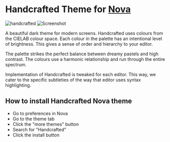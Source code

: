 # Handcrafted Theme for [Nova](https://nova.app)

![handcrafted](https://github.com/lewisflude/HandcraftedNova/raw/main/Images/handcrafted-banner-half.png)
![Screenshot](https://github.com/lewisflude/HandcraftedNova/raw/main/Images/nova-screenshot.png)

A beautiful dark theme for modern screens. Handcrafted uses colours from the CIELAB colour space. Each colour in the palette has an intentional level of brightness. This gives a sense of order and hierarchy to your editor.

The palette strikes the perfect balance between dreamy pastels and high contrast. The colours use a harmonic relationship and run through the entire spectrum.

Implementation of Handcrafted is tweaked for each editor. This way, we cater to the specific subtleties of the way that editor uses syntax highlighting.

## How to install Handcrafted Nova theme

- Go to preferences in Nova
- Go to the theme tab
- Click the "more themes" button
- Search for "Handcrafted"
- Click the install button
